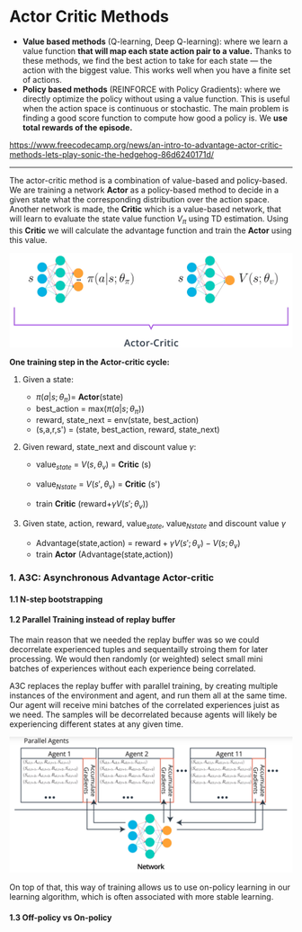 # Actor Critic Methods

- **Value based methods** (Q-learning, Deep Q-learning): where we learn a value function **that will map each state action pair to a value.** Thanks to these methods, we find the best action to take for each state — the action with the biggest value. This works well when you have a finite set of actions.
- **Policy based methods** (REINFORCE with Policy Gradients): where we directly optimize the policy without using a value function. This is useful when the action space is continuous or stochastic. The main problem is finding a good score function to compute how good a policy is. We **use total rewards of the episode.**

https://www.freecodecamp.org/news/an-intro-to-advantage-actor-critic-methods-lets-play-sonic-the-hedgehog-86d6240171d/

____

The actor-critic method is a combination of value-based and policy-based.
We are training a network **Actor** as a policy-based method to decide in a given state what the corresponding distribution over the action space. Another network is made, the **Critic** which is a value-based network, that will learn to evaluate the state value function $V_\pi$ using TD estimation. Using this **Critic** we will calculate the advantage function and train the **Actor** using this value.

![](images\actor_critic_basic.png)

**One training step in the Actor-critic cycle:**

1. Given a state:

   * $\pi(a|s;\theta_\pi) =$ **Actor**(state)
   * best_action = max($\pi(a|s;\theta_\pi)$)
   * reward, state_next = env(state, best_action)
   * (s,a,r,s') = (state, best_action, reward, state_next)

2. Given reward, state_next and discount value $\gamma$:

   * $\text{value}_{state}$ = $V(s,\theta_v)$ = **Critic** (s)

   * $\text{value}_{Nstate}$ = $V(s',\theta_v)$ = **Critic** (s')
   * train **Critic** (reward+$\gamma V(s'; \theta_v)$)

3. Given state, action, reward, $\text{value}_{state}$, $\text{value}_{Nstate}$ and discount value $\gamma$

   * Advantage(state,action) = $\text{reward} + \gamma V(s';\theta_v) - V(s;\theta_v)$
   * train **Actor** (Advantage(state,action))



### 1. A3C: Asynchronous Advantage Actor-critic



#### 1.1 N-step bootstrapping

#### 1.2 Parallel Training instead of replay buffer

The main reason that we needed the replay buffer was so we could decorrelate experienced tuples and sequentailly stroing them for later processing. We would then randomly (or weighted) select small mini batches of experiences without each experience being correlated.

A3C replaces the replay buffer with parallel training, by creating multiple instances of the environment and agent, and run them all at the same time. Our agent will receive mini batches of the correlated experiences juist as we need. The samples will be decorrelated because agents will likely be experiencing different states at any given time.

![](images\A3C_parallel.png)

On top of that, this way of training allows us to use on-policy learning in our learning algorithm, which is often associated with more stable learning.

#### 1.3 Off-policy vs On-policy


